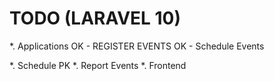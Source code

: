 # TODO (LARAVEL 10)
*. Applications
OK - REGISTER EVENTS
OK - Schedule Events

*. Schedule PK
*. Report Events
*. Frontend
